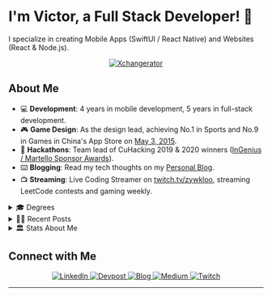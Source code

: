 # I'm Victor, a Full Stack Developer! 👋

I specialize in creating Mobile Apps (SwiftUI / React Native) and Websites (React & Node.js).

<p align="center">
  <a href="https://github.com/ZZZ-RecSys/ZZZ-MovieRecSystem">
    <img src="https://github.com/ZZZ-RecSys/ZZZ-MovieSearch-Client/assets/18610590/211c3c31-7c9e-47b9-81ef-5210c4f1ed73" alt="Xchangerator" />
  </a>
</p>

## About Me

- 💻 **Development**: 4 years in mobile development, 5 years in full-stack development.
- 🎮 **Game Design**: As the design lead, achieving No.1 in Sports and No.9 in Games in China's App Store on [May 3, 2015](https://www.linkedin.com/in/yiweiz315/overlay/experience/793181145/multiple-media-viewer/?profileId=ACoAAAiuV8IBlPS-3MR67sLJM3hfVdSAEgwG3ZY&treasuryMediaId=1605155219338).
- 🌱 **Hackathons**: Team lead of CuHacking 2019 & 2020 winners ([InGenius / Martello Sponsor Awards](https://devpost.com/zywkloo)).
- ⌨️ **Blogging**: Read my tech thoughts on my [Personal Blog](https://zywkloo.github.io/).
- 📺 **Streaming**: Live Coding Streamer on [twitch.tv/zywkloo](https://www.twitch.tv/zywkloo), streaming LeetCode contests and gaming weekly.

<details>
  <summary>🎓 Degrees</summary>
  
  - 📖 Master of Data Science, UBC, Vancouver, Canada
  - 🍁 B.Sc. in Computer Science, Carleton University, Ottawa, Canada
  - 🏙️ B.Eng. in Urban Planning, Peking University, Beijing, China
  - 🥇 Carleton University Medal in Computer Science, 2020 Fall
</details>

<details>
  <summary>✍🏻 Recent Posts</summary>
  
  - 🏙️ [Choosing the Right JavaScript Data Visualization Framework: Insights and Comparisons](https://zywkloo.medium.com/choosing-the-right-javascript-data-visualization-framework-insights-and-comparisons-6325b8d66969)
  - ⚛️ [3 Lessons Taught w/ React-Part 1:State Updates](https://zywkloo.medium.com/lessons-learned-to-improve-react-performance-b722c9b992e6)
  - ⚛️ [React-Native-Meteor: FB/Google Login & OAuth](https://zywkloo.github.io/React-Native-Meteor-SocialLogin/)
  - 🎲 [Board Game A.I.: from Deep Blue to Alpha Go](https://zywkloo.medium.com/board-game-a-i-from-deep-blue-to-alpha-go-4dffb5276064)
</details>

<details>
  <summary> 🏛️ Stats About Me </summary>

<p align="center">
  <img src="https://github-readme-stats.vercel.app/api?username=zywkloo&show_icons=true&count_private=true&include_all_commits=true&line_height=21" alt="Yw's Github Stats" />
  <img src="https://github-profile-trophy.vercel.app/?username=zywkloo&column=7" alt="Yiwei's Github Trophy" />
</p>
</details>

## Connect with Me

<p align="center">
  <!-- LinkedIn -->
  <a href="https://www.linkedin.com/in/yiwei-zhang-4aa93840/">
    <img alt="LinkedIn" src="https://img.shields.io/badge/LinkedIn-%230077B5.svg?&style=for-the-badge&logo=linkedin&logoColor=white" />
  </a>
  <!-- Devpost -->
  <a href="https://devpost.com/zywkloo">
    <img alt="Devpost" src="https://img.shields.io/badge/Devpost-%230176BE.svg?&style=for-the-badge&logo=devpost&logoColor=white" />
  </a>
  <!-- Personal Blog -->
  <a href="https://zywkloo.github.io/">
    <img alt="Blog" src="https://img.shields.io/badge/Blog-%2333CCCC.svg?&style=for-the-badge&logo=wordpress&logoColor=white" />
  </a>
  <!-- Medium -->
  <a href="https://zywkloo.medium.com/">
    <img alt="Medium" src="https://img.shields.io/badge/Medium-%23000000.svg?&style=for-the-badge&logo=medium&logoColor=white"/>
  </a>
    <!-- Twitch -->
  <a href="https://www.twitch.tv/zywkloo">
    <img alt="Twitch" src="https://img.shields.io/badge/Twitch-%239146FF.svg?&style=for-the-badge&logo=twitch&logoColor=white"/>
  </a>
</p>
<hr>
